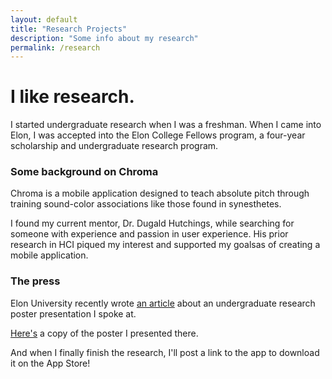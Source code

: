 ```yaml
---
layout: default
title: "Research Projects"
description: "Some info about my research"
permalink: /research
---
```


# I like research.

I started undergraduate research when I was a freshman. When I came into Elon, I was accepted into the Elon College Fellows program, a four-year scholarship and undergraduate research program.

### Some background on Chroma

Chroma is a mobile application designed to teach absolute pitch through training sound-color associations like those found in synesthetes. 

I found my current mentor, Dr. Dugald Hutchings, while searching for someone with experience and passion in user experience. His prior research in HCI piqued my interest and supported my goalsas of creating a mobile application.

### The press

Elon University recently wrote [an article](https://www.elon.edu/u/news/2019/12/05/elon-college-fellows-poster-session-tells-the-story-of-elon/) about an undergraduate research poster presentation I spoke at.

[Here's](https://www.linkedin.com/in/adamrbehrman/detail/treasury/summary/?entityUrn=urn%3Ali%3Afsd_profileTreasuryMedia%3A(ACoAACR4dfIBWUKUkojwox5zKc93mXBXfnIQ6ok%2C1575657996112)&section=summary&treasuryCount=2) a copy of the poster I presented there.

And when I finally finish the research, I'll post a link to the app to download it on the App Store!

